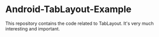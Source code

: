 # Android-TabLayout-Example
This repository contains the code related to TabLayout. It's very much interesting and important.
